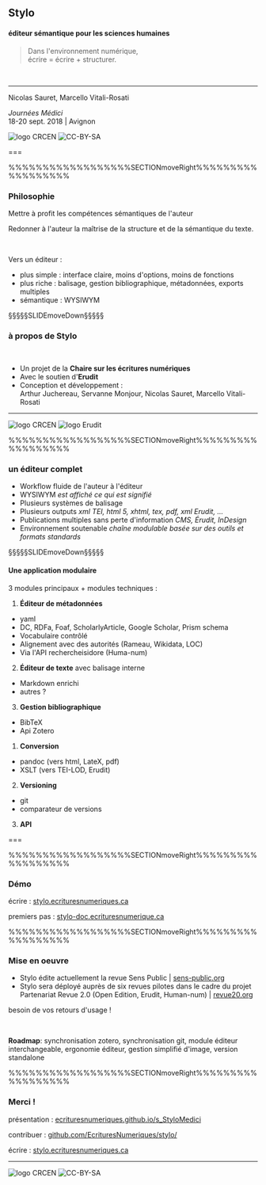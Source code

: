 ## Stylo

#### éditeur sémantique pour les sciences humaines


<!-- ##### remettre l'édition scientifique dans les mains de l'auteur -->

> Dans l'environnement numérique,  
> écrire = écrire + structurer.

&nbsp;

---

Nicolas Sauret, Marcello Vitali-Rosati

<!-- .element: style="font-size:1.5rem" -->

_Journées Médici_  
18-20 sept. 2018 | Avignon

<!-- .element: style="font-size:1.5rem" -->

![logo CRCEN](img/LogoENDT10-2016.png) <!-- .element: class="logo" style="width:20%; background-color:ghostwhite;padding: 4px" --> ![CC-BY-SA](http://i.creativecommons.org/l/by-sa/4.0/88x31.png)

===


%%%%%%%%%%%%%%%%%%SECTIONmoveRight%%%%%%%%%%%%%%%%%%
<!-- .slide: data-background-image="img/" data-background-size="cover"-->
<!--  .slide: class="hover"-->

### Philosophie

<i class="fa fa-arrow-right"></i> Mettre à profit les compétences sémantiques de l'auteur

<!-- .element: style="font-size:1.7rem" -->

<i class="fa fa-arrow-right"></i> Redonner à l'auteur la maîtrise de la structure et de la sémantique du texte.

<!-- .element: style="font-size:1.7rem" -->

&nbsp;

Vers un éditeur :

<!-- .element: style="font-size:1.7rem; text-align:left; padding-left:1rem;" -->

- plus simple : interface claire, moins d'options, moins de fonctions
- plus riche : balisage, gestion bibliographique, métadonnées, exports multiples
- sémantique : WYSIWYM

<!-- .element: style="font-size:1.7rem" -->

§§§§§SLIDEmoveDown§§§§§
<!-- .slide: data-background-image="img/" data-background-size="cover"-->
<!--  .slide: class="hover"-->

### à propos de Stylo

&nbsp;

- Un projet de la **Chaire sur les écritures numériques**
- Avec le soutien d'**Erudit**
- Conception et développement :  
Arthur Juchereau, Servanne Monjour, Nicolas Sauret, Marcello Vitali-Rosati

<!-- .element: style="font-size:0.8em;" -->



---

![logo CRCEN](img/LogoENDT10-2016.png) <!-- .element: class="logo" style="width:30%; background-color:ghostwhite;padding: 4px" -->
![logo Erudit](img/erudit-logotype-blanc.png) <!-- .element: class="logo" style="width:17%;padding: 1px" -->



%%%%%%%%%%%%%%%%%%SECTIONmoveRight%%%%%%%%%%%%%%%%%%
<!-- .slide: data-background-image="img/" data-background-size="cover"-->
<!--  .slide: class="hover"-->

### un éditeur complet

- Workflow fluide de l'auteur à l'éditeur
- WYSIWYM <i class="fa fa-arrow-right"></i> _est affiché ce qui est signifié_
- Plusieurs systèmes de balisage
- Plusieurs outputs <i class="fa fa-arrow-right"></i> _xml TEI, html 5, xhtml, tex, pdf, xml Erudit, ..._
- Publications multiples sans perte d'information <i class="fa fa-arrow-right"></i> _CMS, Érudit, InDesign_
- Environnement soutenable <i class="fa fa-arrow-right"></i> _chaîne modulable basée sur des outils et formats standards_

<!-- .element: style="font-size:0.8em;" -->


§§§§§SLIDEmoveDown§§§§§
<!-- .slide: data-background-image="img/" data-background-size="cover"-->
<!--  .slide: class="hover"-->

#### Une application modulaire

<i class="fa fa-arrow-right"></i> 3 modules principaux + modules techniques :

<!-- .element: style="font-size:0.8em;" -->

1. **Éditeur de métadonnées**
  - yaml <!-- .element: style="color:Darkorange;" -->
  - DC, RDFa, Foaf,
    ScholarlyArticle, Google Scholar, Prism schema <!-- .element: style="color:Darkorange;" -->
  - Vocabulaire contrôlé
  - Alignement avec des autorités (Rameau, Wikidata, LOC)
  - Via l'API rechercheisidore (Huma-num)
2. **Éditeur de texte** avec balisage interne
  - Markdown enrichi <!-- .element: style="color:Darkorange;" -->
  - autres ?
3. **Gestion bibliographique**
  - BibTeX <!-- .element: style="color:Darkorange;" -->
  - Api Zotero

<!-- .element: style="font-size:0.6em; width:55%; float:left;" -->


1. **Conversion**
  - pandoc <!-- .element: style="color:Darkorange;" --> (vers html, LateX, pdf)
  - XSLT <!-- .element: style="color:Darkorange;" --> (vers TEI-LOD, Erudit)
2. **Versioning**
  - git <!-- .element: style="color:Darkorange;" -->
  - comparateur de versions
3. **API**


<!-- .element: style="font-size:0.6em; width:35%; float:left;padding-left:2rem;border:1px,solid,white;" -->

===

%%%%%%%%%%%%%%%%%%SECTIONmoveRight%%%%%%%%%%%%%%%%%%
<!-- .slide: data-background-image="img/" data-background-size="cover"-->
<!--  .slide: class="hover"-->

### Démo

<i class="fa fa-arrow-right"></i> écrire : [stylo.ecrituresnumeriques.ca](http://stylo.ecrituresnumeriques.ca)

<!-- .element: style="font-size:0.9em;" -->

<i class="fa fa-arrow-right"></i> premiers pas : [stylo-doc.ecrituresnumerique.ca](http://stylo-doc.ecrituresnumerique.ca)

<!-- .element: style="font-size:0.9em;" -->

%%%%%%%%%%%%%%%%%%SECTIONmoveRight%%%%%%%%%%%%%%%%%%
<!-- .slide: data-background-image="img/" data-background-size="cover"-->
<!--  .slide: class="hover"-->

### Mise en oeuvre

- Stylo édite actuellement la revue Sens Public |  [sens-public.org](http://sens-public.org)
- Stylo sera déployé auprès de six revues pilotes dans le cadre du projet Partenariat Revue 2.0 (Open Edition, Erudit, Human-num) | [revue20.org](http://revue20.org)

<!-- .element: style="font-size:0.7em;" -->

<i class="fa fa-arrow-right"></i> besoin de vos retours d'usage !

<!-- .element: style="font-size:0.7em;" -->

&nbsp;

**Roadmap**: synchronisation zotero, synchronisation git, module éditeur interchangeable, ergonomie éditeur, gestion simplifié d'image, version standalone

<!-- .element: style="font-size:0.6em;" -->





%%%%%%%%%%%%%%%%%%SECTIONmoveRight%%%%%%%%%%%%%%%%%%

### Merci !


<i class="fa fa-arrow-right"></i> présentation : [ecrituresnumeriques.github.io/s_StyloMedici](https://ecrituresnumeriques.github.io/s_StyloMedici)

<!-- .element: style="font-size:0.7em;" -->

<i class="fa fa-arrow-right"></i> contribuer : [github.com/EcrituresNumeriques/stylo/](https://github.com/EcrituresNumeriques/stylo/)

<!-- .element: style="font-size:0.7em;" -->

<i class="fa fa-arrow-right"></i> écrire : [stylo.ecrituresnumeriques.ca](http://stylo.ecrituresnumeriques.ca/)

<!-- .element: style="font-size:0.7em;" -->

---
![logo CRCEN](img/LogoENDT10-2016.png) <!-- .element: class="logo" style="width:25%; background-color:ghostwhite;padding: 7px" -->
![CC-BY-SA](http://i.creativecommons.org/l/by-sa/4.0/88x31.png)
